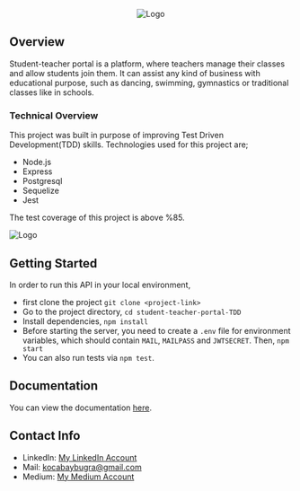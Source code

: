 <p align="center">
  <img src="https://imgur.com/Dxta23a.png" alt="Logo"/>
</p>

## Overview

Student-teacher portal is a platform, where teachers manage their classes and allow students join them. It can assist any kind of business with educational purpose, such as dancing, swimming, gymnastics or traditional classes like in schools.

### Technical Overview
This project was built in purpose of improving Test Driven Development(TDD) skills. 
Technologies used for this project are;
- Node.js
- Express
- Postgresql
- Sequelize
- Jest

The test coverage of this project is above %85.

![Logo](https://imgur.com/kQRgZxQ.png)

## Getting Started

In order to run this API in your local environment,
- first clone the project `git clone <project-link>`
- Go to the project directory, `cd student-teacher-portal-TDD`
- Install dependencies, `npm install`
- Before starting the server, you need to create a `.env` file for environment variables, which should contain `MAIL`, `MAILPASS` and `JWTSECRET`. Then, `npm start`
- You can also run tests via `npm test`.
## Documentation

You can view the documentation [here](https://documenter.getpostman.com/view/22988757/2s83ziMiEn).

## Contact Info
- LinkedIn: [My LinkedIn Account](https://www.linkedin.com/in/bu%C4%9Fra-kocabay-91062a193/)
- Mail: kocabaybugra@gmail.com
- Medium: [My Medium Account](https://medium.com/@kocabaybugra/what-is-orm-implementing-orm-with-sequelize-using-node-js-and-postgres-e4a0a65bb6e)

